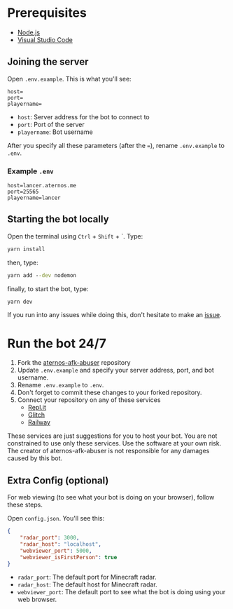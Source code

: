 # Prerequisites

- [Node.js](https://nodejs.org)
- [Visual Studio Code](https://https://code.visualstudio.com)

## Joining the server

Open `.env.example`. This is what you'll see: 

```
host=
port=
playername=
```

- `host`: Server address for the bot to connect to
- `port`: Port of the server
- `playername`: Bot username

After you specify all these parameters (after the `=`), rename `.env.example` to `.env`.

### Example `.env`

```
host=lancer.aternos.me
port=25565
playername=lancer
```
## Starting the bot locally


Open the terminal using `Ctrl` + `Shift` + `. Type:

```cmd
yarn install
```

then, type:

```cmd
yarn add --dev nodemon
```

finally, to start the bot, type:

```cmd
yarn dev
```

If you run into any issues while doing this, don't hesitate to make an [issue](https://github.com/spreehertz/aternos-afk-abuser/issues).

# Run the bot 24/7
1. Fork the [aternos-afk-abuser](https://github.com/spreehertz/aternos-afk-abuser) repository
2. Update `.env.example` and specify your server address, port, and bot username.
3. Rename `.env.example` to `.env`.
4. Don't forget to commit these changes to your forked repository.
5. Connect your repository on any of these services
   - [Repl.it](https://replit.com/)
   - [Glitch](https://glitch.com/)
   - [Railway](https://railway.com/)

These services are just suggestions for you to host your bot. You are not constrained to use only these services.
Use the software at your own risk. The creator of aternos-afk-abuser is not responsible for any damages caused by this bot.

## Extra Config (optional)

For web viewing (to see what your bot is doing on your browser), follow these steps.

Open `config.json`. You'll see this:

```json
{
    "radar_port": 3000,
    "radar_host": "localhost",
    "webviewer_port": 5000,
    "webviewer_isFirstPerson": true
}

```

- `radar_port`: The default port for Minecraft radar.
- `radar_host`: The default host for Minecraft radar.
- `webviewer_port`: The default port to see what the bot is doing using your web browser.

